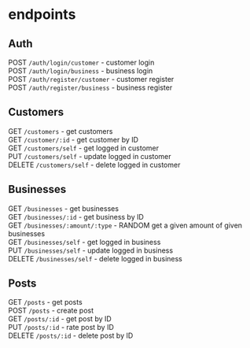 # endpoints

## Auth

POST `/auth/login/customer` - customer login  
POST `/auth/login/business` - business login  
POST `/auth/register/customer` - customer register  
POST `/auth/register/business` - business register

## Customers

GET `/customers` - get customers  
GET `/customer/:id` - get customer by ID  
GET `/customers/self` - get logged in customer  
PUT `/customers/self` - update logged in customer  
DELETE `/customers/self` - delete logged in customer

## Businesses

GET `/businesses` - get businesses  
GET `/businesses/:id` - get business by ID  
GET `/businesses/:amount/:type` - RANDOM get a given amount of given businesses  
GET `/businesses/self` - get logged in business  
PUT `/businesses/self` - update logged in business  
DELETE `/businesses/self` - delete logged in business

## Posts

GET `/posts` - get posts  
POST `/posts` - create post  
GET `/posts/:id` - get post by ID  
PUT `/posts/:id` - rate post by ID  
DELETE `/posts/:id` - delete post by ID
